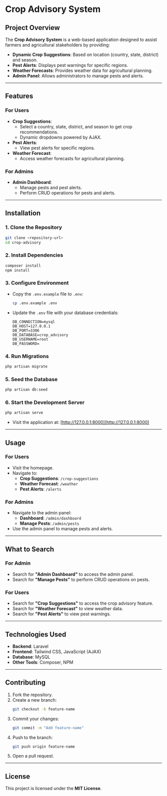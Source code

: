 # Crop Advisory System

## Project Overview
The **Crop Advisory System** is a web-based application designed to assist farmers and agricultural stakeholders by providing:

- **Dynamic Crop Suggestions**: Based on location (country, state, district) and season.
- **Pest Alerts**: Displays pest warnings for specific regions.
- **Weather Forecasts**: Provides weather data for agricultural planning.
- **Admin Panel**: Allows administrators to manage pests and alerts.

---

## Features

### For Users
- **Crop Suggestions**:
  - Select a country, state, district, and season to get crop recommendations.
  - Dynamic dropdowns powered by AJAX.
- **Pest Alerts**:
  - View pest alerts for specific regions.
- **Weather Forecast**:
  - Access weather forecasts for agricultural planning.

### For Admins
- **Admin Dashboard**:
  - Manage pests and pest alerts.
  - Perform CRUD operations for pests and alerts.

---

## Installation

### 1. Clone the Repository
```bash
git clone <repository-url>
cd crop-advisory
```

### 2. Install Dependencies
```bash
composer install
npm install
```

### 3. Configure Environment
- Copy the `.env.example` file to `.env`:
  ```bash
  cp .env.example .env
  ```
- Update the `.env` file with your database credentials:
  ```
  DB_CONNECTION=mysql
  DB_HOST=127.0.0.1
  DB_PORT=3306
  DB_DATABASE=crop_advisory
  DB_USERNAME=root
  DB_PASSWORD=
  ```

### 4. Run Migrations
```bash
php artisan migrate
```

### 5. Seed the Database
```bash
php artisan db:seed
```

### 6. Start the Development Server
```bash
php artisan serve
```

- Visit the application at: [http://127.0.0.1:8000](http://127.0.0.1:8000)

---

## Usage

### For Users
- Visit the homepage.
- Navigate to:
  - **Crop Suggestions**: `/crop-suggestions`
  - **Weather Forecast**: `/weather`
  - **Pest Alerts**: `/alerts`

### For Admins
- Navigate to the admin panel:
  - **Dashboard**: `/admin/dashboard`
  - **Manage Pests**: `/admin/pests`
- Use the admin panel to manage pests and alerts.

---

## What to Search

### For Admin
- Search for **"Admin Dashboard"** to access the admin panel.
- Search for **"Manage Pests"** to perform CRUD operations on pests.

### For Users
- Search for **"Crop Suggestions"** to access the crop advisory feature.
- Search for **"Weather Forecast"** to view weather data.
- Search for **"Pest Alerts"** to view pest warnings.

---

## Technologies Used
- **Backend**: Laravel
- **Frontend**: Tailwind CSS, JavaScript (AJAX)
- **Database**: MySQL
- **Other Tools**: Composer, NPM

---

## Contributing
1. Fork the repository.
2. Create a new branch:
   ```bash
   git checkout -b feature-name
   ```
3. Commit your changes:
   ```bash
   git commit -m "Add feature-name"
   ```
4. Push to the branch:
   ```bash
   git push origin feature-name
   ```
5. Open a pull request.

---

## License
This project is licensed under the **MIT License**.
